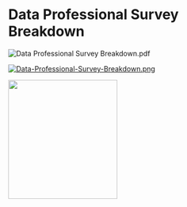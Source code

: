 # Data Professional Survey Breakdown

![Data Professional Survey Breakdown.pdf]()

[![Data-Professional-Survey-Breakdown.png](https://i.postimg.cc/bJ5DSmvz/Data-Professional-Survey-Breakdown.png)](https://postimg.cc/HcQsf45K)

<p>
    <img src="https://github.com/RhoGitHub754/PortfolioProjects/files/10396172/Data.Professional.Survey.Breakdown.pdf" width="220" height="240" />
</p>
